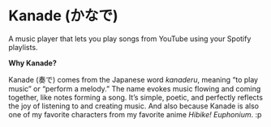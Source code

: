 # Kanade (かなで)

A music player that lets you play songs from YouTube using your Spotify playlists.

**Why Kanade?**

Kanade (奏で) comes from the Japanese word *kanaderu*, meaning “to play music” or “perform a melody.” The name evokes music flowing and coming together, like notes forming a song. It’s simple, poetic, and perfectly reflects the joy of listening to and creating music.
And also because Kanade is also one of my favorite characters from my favorite anime *Hibike! Euphonium*. :p
